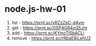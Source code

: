 # node.js-hw-01
1) list - https://prnt.sc/vRZzZaC-d4vm
2) get - https://prnt.sc/0SP4GR4zQ5Jm
3) add - https://prnt.sc/KYmcTlSbACLj
4) remove - https://prnt.sc/rRbaE8jLehU2 